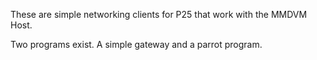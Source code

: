 These are simple networking clients for P25 that work with the MMDVM Host.

Two programs exist. A simple gateway and a parrot program.
